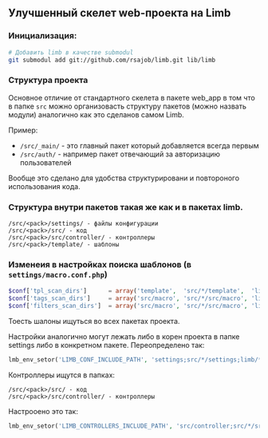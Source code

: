 ## Улучшенный скелет web-проекта на Limb

### Инициализация: 
```bash
# Добавить limb в качестве submodul
git submodul add git://github.com/rsajob/limb.git lib/limb
```

### Структура проекта

Основное отличие от стандартного скелета в пакете web_app в том что в папке `src` 
можно организовасть структуру пакетов (можно назвать модули) аналогично как это 
сделанов самом Limb.

Пример:

* `/src/_main/` - это главный пакет который добавляется всегда первым
* `/src/auth/` - например пакет отвечающий за авторизацию пользователей

Вообще это сделано для удобства структурировани и повтороного использования кода. 

### Структура внутри пакетов такая же как и в пакетах limb.

```
/src/<pack>/settings/ - файлы конфигурации
/src/<pack>/src/ - код
/src/<pack>/src/controller/ - контроллеры
/src/<pack>/template/ - шаблоны
```

### Изменеия в настройках поиска шаблонов (в `settings/macro.conf.php`)
```php
$conf['tpl_scan_dirs'] 		= array('template',  'src/*/template',  'limb/*/src/template');
$conf['tags_scan_dirs'] 	= array('src/macro', 'src/*/src/macro', 'limb/*/src/macro', 	'limb/macro/src/tags');
$conf['filters_scan_dirs'] 	= array('src/macro', 'src/*/src/macro', 'limb/*/src/macro', 	'limb/macro/src/filters');
```

Тоесть шалоны ищуться во всех пакетах проекта.

Настройки аналогично могут лежать либо в корен проекта в папке settings либо в конкретном пакете. Переопределено так:
```php
lmb_env_setor('LIMB_CONF_INCLUDE_PATH', 'settings;src/*/settings;limb/*/settings');
```

Контроллеры ищутся в папках:
```
/src/<pack>/src/ - код
/src/<pack>/src/controller/ - контроллеры
```

Настрооено это так:
```php
lmb_env_setor('LIMB_CONTROLLERS_INCLUDE_PATH', 'src/controller;src/*/src/controller;src/*/src;limb/web_app/src/controller');
```


